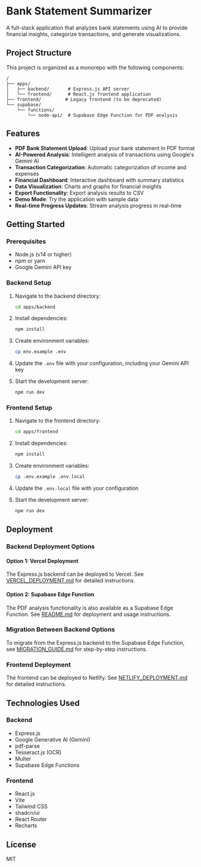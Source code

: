 # Bank Statement Summarizer

A full-stack application that analyzes bank statements using AI to provide financial insights, categorize transactions, and generate visualizations.

## Project Structure

This project is organized as a monorepo with the following components:

```
/
├── apps/
│   ├── backend/       # Express.js API server
│   └── frontend/      # React.js frontend application
├── frontend/         # Legacy frontend (to be deprecated)
└── supabase/
    └── functions/
        └── node-api/  # Supabase Edge Function for PDF analysis
```

## Features

- **PDF Bank Statement Upload**: Upload your bank statement in PDF format
- **AI-Powered Analysis**: Intelligent analysis of transactions using Google's Gemini AI
- **Transaction Categorization**: Automatic categorization of income and expenses
- **Financial Dashboard**: Interactive dashboard with summary statistics
- **Data Visualization**: Charts and graphs for financial insights
- **Export Functionality**: Export analysis results to CSV
- **Demo Mode**: Try the application with sample data
- **Real-time Progress Updates**: Stream analysis progress in real-time

## Getting Started

### Prerequisites

- Node.js (v14 or higher)
- npm or yarn
- Google Gemini API key

### Backend Setup

1. Navigate to the backend directory:
   ```bash
   cd apps/backend
   ```

2. Install dependencies:
   ```bash
   npm install
   ```

3. Create environment variables:
   ```bash
   cp env.example .env
   ```

4. Update the `.env` file with your configuration, including your Gemini API key

5. Start the development server:
   ```bash
   npm run dev
   ```

### Frontend Setup

1. Navigate to the frontend directory:
   ```bash
   cd apps/frontend
   ```

2. Install dependencies:
   ```bash
   npm install
   ```

3. Create environment variables:
   ```bash
   cp .env.example .env.local
   ```

4. Update the `.env.local` file with your configuration

5. Start the development server:
   ```bash
   npm run dev
   ```

## Deployment

### Backend Deployment Options

#### Option 1: Vercel Deployment
The Express.js backend can be deployed to Vercel. See [VERCEL_DEPLOYMENT.md](./apps/backend/VERCEL_DEPLOYMENT.md) for detailed instructions.

#### Option 2: Supabase Edge Function
The PDF analysis functionality is also available as a Supabase Edge Function. See [README.md](./supabase/functions/node-api/README.md) for deployment and usage instructions.

### Migration Between Backend Options

To migrate from the Express.js backend to the Supabase Edge Function, see [MIGRATION_GUIDE.md](./MIGRATION_GUIDE.md) for step-by-step instructions.

### Frontend Deployment

The frontend can be deployed to Netlify. See [NETLIFY_DEPLOYMENT.md](./apps/frontend/NETLIFY_DEPLOYMENT.md) for detailed instructions.

## Technologies Used

### Backend
- Express.js
- Google Generative AI (Gemini)
- pdf-parse
- Tesseract.js (OCR)
- Multer
- Supabase Edge Functions

### Frontend
- React.js
- Vite
- Tailwind CSS
- shadcn/ui
- React Router
- Recharts

## License

MIT
